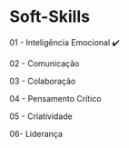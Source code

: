 # Soft-Skills


01 - Inteligência Emocional  ✔️

02 - Comunicação 

03 - Colaboração

04 - Pensamento Crítico

05 - Criatividade

06- Liderança
